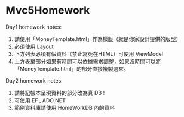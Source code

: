 # Mvc5Homework

Day1 homework notes:

   1. 請使用「MoneyTemplate.html」作為樣版（就是你家設計提供的版型）
   2. 必須使用 Layout
   3. 下方列表必須有假資料（禁止寫死在HTML）可使用 ViewModel
   4. 上方表單部分如果有時間可以依據需求調整，如果沒時間可以將「MoneyTemplate.html」的部分直接複製過來。

Day2 homework notes:

   1. 請將記帳本呈現資料的部分改為真 DB !
   2. 可使用 EF , ADO.NET
   3. 範例資料庫請使用 HomeWorkDB 內的資料
